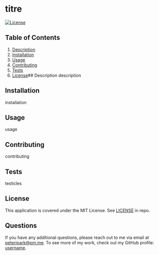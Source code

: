 # titre
[![License](https://img.shields.io/badge/License-MIT%20License-informational)](#License)
## Table of Contents
1. [Description](#Description)
1. [Installation](#Installation)
1. [Usage](#Usage)
1. [Contributing](#Contributing)
1. [Tests](#Tests)
1. [License](#License)## Description
description
## Installation
installation
## Usage
usage
## Contributing
contributing
## Tests
testicles
## License
This application is covered under the MIT License. See [LICENSE](./LICENSE) in repo.
## Questions
If you have any additional questions, please reach out to me via email at [peterjpark@pm.me](mailto:peterjpark@pm.me).
To see more of my work, check out my GitHub profile: [username](https://github.com/username).
